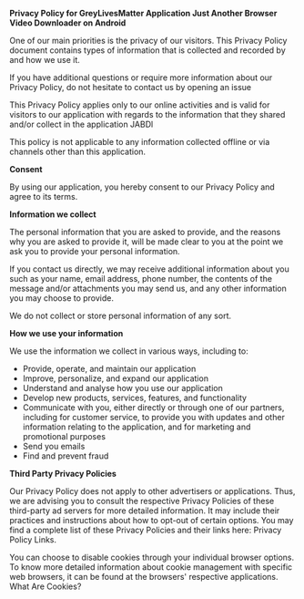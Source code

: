 <div class="preview">

**Privacy Policy for GreyLivesMatter Application Just Another Browser Video Downloader on Android**

One of our main priorities is the privacy of our visitors. This Privacy Policy document contains types of information that is collected and recorded by and how we use it.

If you have additional questions or require more information about our Privacy Policy, do not hesitate to contact us by opening an issue

This Privacy Policy applies only to our online activities and is valid for visitors to our application with regards to the information that they shared and/or collect in the application JABDl

This policy is not applicable to any information collected offline or via channels other than this application.

**Consent**

By using our application, you hereby consent to our Privacy Policy and agree to its terms.

**Information we collect**

The personal information that you are asked to provide, and the reasons why you are asked to provide it, will be made clear to you at the point we ask you to provide your personal information.

If you contact us directly, we may receive additional information about you such as your name, email address, phone number, the contents of the message and/or attachments you may send us, and any other information you may choose to provide.

We do not collect or store personal information of any sort.

**How we use your information**

We use the information we collect in various ways, including to:

*   Provide, operate, and maintain our application
*   Improve, personalize, and expand our application
*   Understand and analyse how you use our application
*   Develop new products, services, features, and functionality
*   Communicate with you, either directly or through one of our partners, including for customer service, to provide you with updates and other information relating to the application, and for marketing and promotional purposes
*   Send you emails
*   Find and prevent fraud

**Third Party Privacy Policies**

Our Privacy Policy does not apply to other advertisers or applications. Thus, we are advising you to consult the respective Privacy Policies of these third-party ad servers for more detailed information. It may include their practices and instructions about how to opt-out of certain options. You may find a complete list of these Privacy Policies and their links here: Privacy Policy Links.

You can choose to disable cookies through your individual browser options. To know more detailed information about cookie management with specific web browsers, it can be found at the browsers' respective applications. What Are Cookies?

</div>
